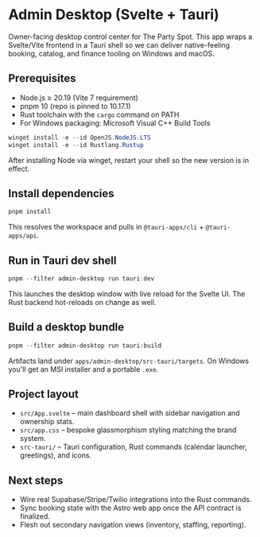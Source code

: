 # Admin Desktop (Svelte + Tauri)

Owner-facing desktop control center for The Party Spot. This app wraps a Svelte/Vite frontend in a Tauri shell so we can deliver native-feeling booking, catalog, and finance tooling on Windows and macOS.

## Prerequisites

- Node.js ≥ 20.19 (Vite 7 requirement)
- pnpm 10 (repo is pinned to 10.17.1)
- Rust toolchain with the `cargo` command on PATH
- For Windows packaging: Microsoft Visual C++ Build Tools

```powershell
winget install -e --id OpenJS.NodeJS.LTS
winget install -e --id Rustlang.Rustup
```

After installing Node via winget, restart your shell so the new version is in effect.

## Install dependencies

```powershell
pnpm install
```

This resolves the workspace and pulls in `@tauri-apps/cli` + `@tauri-apps/api`.

## Run in Tauri dev shell

```powershell
pnpm --filter admin-desktop run tauri:dev
```

This launches the desktop window with live reload for the Svelte UI. The Rust backend hot-reloads on change as well.

## Build a desktop bundle

```powershell
pnpm --filter admin-desktop run tauri:build
```

Artifacts land under `apps/admin-desktop/src-tauri/targets`. On Windows you'll get an MSI installer and a portable `.exe`.

## Project layout

- `src/App.svelte` – main dashboard shell with sidebar navigation and ownership stats.
- `src/app.css` – bespoke glassmorphism styling matching the brand system.
- `src-tauri/` – Tauri configuration, Rust commands (calendar launcher, greetings), and icons.

## Next steps

- Wire real Supabase/Stripe/Twilio integrations into the Rust commands.
- Sync booking state with the Astro web app once the API contract is finalized.
- Flesh out secondary navigation views (inventory, staffing, reporting).

